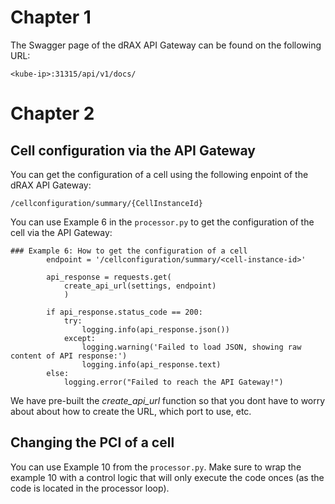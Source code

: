 # Chapter 1

The Swagger page of the dRAX API Gateway can be found on the following URL:

```
<kube-ip>:31315/api/v1/docs/
```

# Chapter 2

## Cell configuration via the API Gateway

You can get the configuration of a cell using the following enpoint of the dRAX API Gateway:

```
/cellconfiguration/summary/{CellInstanceId}
```

You can use Example 6 in the `processor.py` to get the configuration of the cell via the API Gateway:

```
### Example 6: How to get the configuration of a cell 
        endpoint = '/cellconfiguration/summary/<cell-instance-id>'

        api_response = requests.get(
            create_api_url(settings, endpoint)
            )

        if api_response.status_code == 200:
            try:                
                logging.info(api_response.json())
            except:
                logging.warning('Failed to load JSON, showing raw content of API response:')
                logging.info(api_response.text)
        else:
            logging.error("Failed to reach the API Gateway!")
```

We have pre-built the *create_api_url* function so that you dont have to worry about about how to create the URL, which port to use, etc.

## Changing the PCI of a cell

You can use Example 10 from the `processor.py`. Make sure to wrap the example 10 with a control logic that will only execute the code onces (as the code is located in the processor loop).